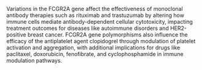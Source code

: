 Variations in the FCGR2A gene affect the effectiveness of monoclonal antibody therapies such as rituximab and trastuzumab by altering how immune cells mediate antibody-dependent cellular cytotoxicity, impacting treatment outcomes for diseases like autoimmune disorders and HER2-positive breast cancer. FCGR2A gene polymorphisms also influence the efficacy of the antiplatelet agent clopidogrel through modulation of platelet activation and aggregation, with additional implications for drugs like paclitaxel, doxorubicin, fenofibrate, and cyclophosphamide in immune modulation pathways.